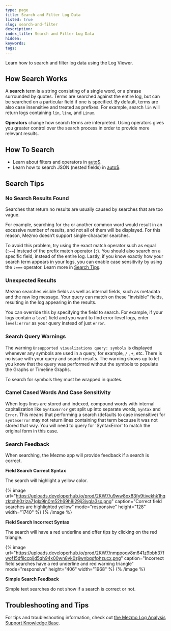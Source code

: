 ```yaml
---
type: page
title: Search and Filter Log Data
listed: true
slug: search-and-filter
description: 
index_title: Search and Filter Log Data
hidden: 
keywords: 
tags: 
---
```


Learn how to search and filter log data using the Log Viewer.

## How Search Works

A **search** term is a string consisting of a single word, or a phrase surrounded by quotes. Terms are searched against the entire log, but can be searched on a particular field if one is specified. By default, terms are also case insensitive and treated as prefixes. For example, search `lin` will return logs containing `lin`, `line`, and `Linux`.

**Operators** change how search terms are interpreted. Using operators gives you greater control over the search process in order to provide more relevant results.

## How To Search

- Learn about filters and operators in [auto$](/docs/searching-log-contents).
- Learn how to search JSON (nested fields) in [auto$](/docs/search-json-fields).

## Search Tips

### No Search Results Found

Searches that return no results are usually caused by searches that are too vague.

For example, searching for `the` or another common word would result in an excessive number of results, and not all of them will be displayed. For this reason, Mezmo doesn’t support single-character searches.

To avoid this problem, try using the exact match operator such as equal (`:==`) instead of the prefix match operator (`:`). You should also search on a specific field, instead of the entire log. Lastly, if you know exactly how your search term appears in your logs, you can enable case sensitivity by using the `:===` operator. Learn more in [Search Tips](https://docs.mezmo.com/docs/search-tipsz8h).

### Unexpected Results

Mezmo searches visible fields as well as internal fields, such as metadata and the raw log message. Your query can match on these "invisible" fields, resulting in the log appearing in the results. 

You can override this by specifying the field to search. For example, if your logs contain a `level` field and you want to find error-level logs, enter `level:error` as your query instead of just `error`.

### Search Query Warnings

The warning `Unsupported visualizations query: symbols` is displayed whenever any symbols are used in a query, for example, `/` , `+`, etc. There is no issue with your query and search results. The warning shows up to let you know that the query was performed without the symbols to populate the Graphs or Timeline Graphs. 

To search for symbols they must be wrapped in quotes. 

### Camel Cased Words And Case Sensitivity

When logs lines are stored and indexed, compound words with internal capitalization like `SyntaxError` get split up into separate words, `Syntax` and `Error`. This means that performing a search (defaults to case insensitive) for `syntaxerror` may not return lines containing that term because it was not stored that way. You will need to query for 'SyntaxError' to match the original form in this case.

### Search Feedback

When searching, the Mezmo app will provide feedback if a search is correct. 

**Field Search Correct Syntax**

The search will highlight a yellow color.

{% image url="https://uploads.developerhub.io/prod/2KW7/u9ww8ox83fy9tivekhk1hqzktxhh0ziza71glx9ln0m52h69h8i29ij3ivgla3sx.png" caption="Correct field searches are highlighted yellow" mode="responsive" height="128" width="1740" %}
{% /image %}

**Field Search Incorrect Syntax**

The search will have a red underline and offer tips by clicking on the red triangle. 

{% image url="https://uploads.developerhub.io/prod/2KW7/nmppoqv8m641z9bbh37fwof15dfilccpijd5qh94x00wn8vk0zjjwnbqdfphzucx.png" caption="Incorrect field searches have a red underline and red warning triangle" mode="responsive" height="406" width="1968" %}
{% /image %}

**Simple Search Feedback**

Simple text searches do not show if a search is correct or not.

## Troubleshooting and Tips

For tips and troubleshooting information, check out [the Mezmo Log Analysis Support Knowledge Base](https://supportkb.mezmo.com).